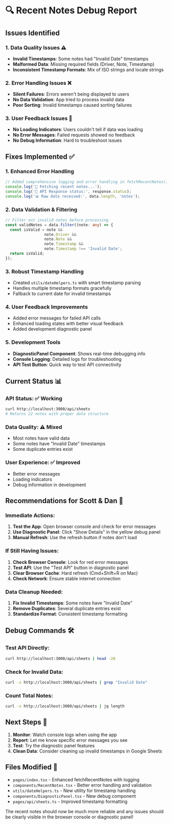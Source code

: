 # 🔍 Recent Notes Debug Report

## Issues Identified

### 1. **Data Quality Issues** ⚠️
- **Invalid Timestamps**: Some notes had "Invalid Date" timestamps
- **Malformed Data**: Missing required fields (Driver, Note, Timestamp)
- **Inconsistent Timestamp Formats**: Mix of ISO strings and locale strings

### 2. **Error Handling Issues** ❌
- **Silent Failures**: Errors weren't being displayed to users
- **No Data Validation**: App tried to process invalid data
- **Poor Sorting**: Invalid timestamps caused sorting failures

### 3. **User Feedback Issues** 📱
- **No Loading Indicators**: Users couldn't tell if data was loading
- **No Error Messages**: Failed requests showed no feedback
- **No Debug Information**: Hard to troubleshoot issues

## Fixes Implemented ✅

### 1. **Enhanced Error Handling**
```typescript
// Added comprehensive logging and error handling in fetchRecentNotes()
console.log('🔄 Fetching recent notes...');
console.log('📡 API Response status:', response.status);
console.log('📊 Raw data received:', data.length, 'notes');
```

### 2. **Data Validation & Filtering**
```typescript
// Filter out invalid notes before processing
const validNotes = data.filter((note: any) => {
  const isValid = note && 
                 note.Driver && 
                 note.Note && 
                 note.Timestamp && 
                 note.Timestamp !== 'Invalid Date';
  return isValid;
});
```

### 3. **Robust Timestamp Handling**
- Created `utils/dateHelpers.ts` with smart timestamp parsing
- Handles multiple timestamp formats gracefully
- Fallback to current date for invalid timestamps

### 4. **User Feedback Improvements**
- Added error messages for failed API calls
- Enhanced loading states with better visual feedback
- Added development diagnostic panel

### 5. **Development Tools**
- **DiagnosticPanel Component**: Shows real-time debugging info
- **Console Logging**: Detailed logs for troubleshooting
- **API Test Button**: Quick way to test API connectivity

## Current Status 📊

### API Status: ✅ Working
```bash
curl http://localhost:3000/api/sheets
# Returns 22 notes with proper data structure
```

### Data Quality: ⚠️ Mixed
- Most notes have valid data
- Some notes have "Invalid Date" timestamps
- Some duplicate entries exist

### User Experience: ✅ Improved
- Better error messages
- Loading indicators
- Debug information in development

## Recommendations for Scott & Dan 🎯

### Immediate Actions:
1. **Test the App**: Open browser console and check for error messages
2. **Use Diagnostic Panel**: Click "Show Details" in the yellow debug panel
3. **Manual Refresh**: Use the refresh button if notes don't load

### If Still Having Issues:
1. **Check Browser Console**: Look for red error messages
2. **Test API**: Use the "Test API" button in diagnostic panel
3. **Clear Browser Cache**: Hard refresh (Cmd+Shift+R on Mac)
4. **Check Network**: Ensure stable internet connection

### Data Cleanup Needed:
1. **Fix Invalid Timestamps**: Some notes have "Invalid Date"
2. **Remove Duplicates**: Several duplicate entries exist
3. **Standardize Format**: Consistent timestamp formatting

## Debug Commands 🛠️

### Test API Directly:
```bash
curl http://localhost:3000/api/sheets | head -20
```

### Check for Invalid Data:
```bash
curl -s http://localhost:3000/api/sheets | grep "Invalid Date"
```

### Count Total Notes:
```bash
curl -s http://localhost:3000/api/sheets | jq length
```

## Next Steps 🚀

1. **Monitor**: Watch console logs when using the app
2. **Report**: Let me know specific error messages you see
3. **Test**: Try the diagnostic panel features
4. **Clean Data**: Consider cleaning up invalid timestamps in Google Sheets

## Files Modified 📝

- `pages/index.tsx` - Enhanced fetchRecentNotes with logging
- `components/RecentNotes.tsx` - Better error handling and validation
- `utils/dateHelpers.ts` - New utility for timestamp handling
- `components/DiagnosticPanel.tsx` - New debug component
- `pages/api/sheets.ts` - Improved timestamp formatting

The recent notes should now be much more reliable and any issues should be clearly visible in the browser console or diagnostic panel! 